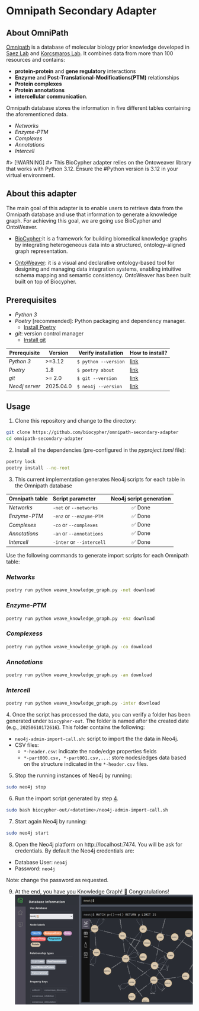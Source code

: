 # Omnipath Secondary Adapter

## About OmniPath

[Omnipath](https://omnipathdb.org/) is a database of molecular biology prior knowledge developed in [Saez Lab](https://saezlab.org/) and [Korcsmaros Lab](https://www.earlham.ac.uk/korcsmaros-group). It combines data from more than 100 resources and contains:

-  **protein-protein** and **gene regulatory** interactions
-  **Enzyme** and **Post-Translational-Modifications(PTM)** relationships
-  **Protein complexes**
-  **Protein annotations** 
-  **intercellular communication**.

Omnipath database stores the information in five different tables containing the aforementioned data.
- *Networks*
- *Enzyme-PTM*
- *Complexes*
- *Annotations*
- *Intercell*

#> [!WARNING]
#> This BioCypher adapter relies on the Ontoweaver library that works with Python 3.12. Ensure the #Python version is 3.12 in your virtual environment. 


## About this adapter

The main goal of this adapter is to enable users to retrieve data from the Omnipath database and use that information to generate a knowledge graph. For achieving this goal, we are going use BioCypher and OntoWeaver.

- [BioCypher](https://biocypher.org/):it  is a framework for building biomedical knowledge graphs by integrating heterogeneous data into a structured, ontology-aligned graph representation.

- [OntoWeaver](https://github.com/oncodash/ontoweaver): it is a visual and declarative ontology-based tool for designing and managing data integration systems, enabling intuitive schema mapping and semantic consistency. OntoWeaver has been built built on top of Biocypher.


## Prerequisites
- *Python 3*
- *Poetry* [recommended]: Python packaging and dependency manager.
  - [Install Poetry](https://python-poetry.org/docs/#installation)
- *git*: version control manager
  - [Install git](https://git-scm.com/book/en/v2/Getting-Started-Installing-Git)

| Prerequisite    | Version   | Verify installation      | How to install?                                                       |
| --------------- | --------- | ------------------------ | --------------------------------------------------------------------- |
| *Python 3*      | >=3.12    | ```$ python --version``` | [link](https://docs.python.org/3/using/index.html)                    |
| *Poetry*        | 1.8       | ```$ poetry about```     | [link](https://python-poetry.org/docs/1.8/#installation)              |
| *git*           | >= 2.0    | ```$ git --version```    | [link](https://git-scm.com/book/en/v2/Getting-Started-Installing-Git) |
| *Neo4j server*  | 2025.04.0 | ```$ neo4j --version```  | [link](https://neo4j.com/docs/operations-manual/current/installation/)                                    |

## Usage

1. Clone this repository and change to the directory:
```bash
git clone https://github.com/biocypher/omnipath-secondary-adapter
cd omnipath-secondary-adapter
```
2. Install all the dependencies (pre-configured in the *pyproject.toml* file):
```bash
poetry lock
poetry install --no-root
```

3. This current implementation generates Neo4j scripts for each table in the Omnipath database

| **Omnipath table** | **Script parameter**              | **Neo4j script generation** |
| ------------------ | :-------------------------------- | :-------------------------: |
| *Networks*         | ```-net``` or ```--networks```    |           ✅ Done            |
| *Enzyme-PTM*       | ```-enz``` or ```--enzyme-PTM```  |           ✅ Done            |
| *Complexes*        | ```-co``` or ```--complexes```    |           ✅ Done            |
| *Annotations*      | ```-an``` or ```--annotations```  |           ✅ Done           |
| *Intercell*        | ```-inter``` or ```--intercell``` |        ✅ Done          |

Use the following commands to generate import scripts for each Omnipath table:

### *Networks*
```bash
poetry run python weave_knowledge_graph.py -net download
```

### *Enzyme-PTM*
```bash
poetry run python weave_knowledge_graph.py -enz download
``` 

### *Complexess*
```bash
poetry run python weave_knowledge_graph.py -co download
```

### *Annotations*
```bash
poetry run python weave_knowledge_graph.py -an download
``` 

### *Intercell*
```bash
poetry run python weave_knowledge_graph.py -inter download
``` 

<a id="step-4"></a>
4. Once the script has processed the data, you can verify a folder has been generated under `biocypher-out`. The folder is named after the created date (e.g., `20250610172616`). This folder contains the following:

- `neo4j-admin-import-call.sh`: script to import the the data in Neo4j.
- CSV files:
  - ```*-header.csv```: indicate the node/edge properties fields
  - ```*-part000.csv, *-part001.csv,...```: store nodes/edges data based on the structure indicated in the ```*-header.csv``` files.

5. Stop the running instances of Neo4j by running:
```bash
sudo neo4j stop
```

6. Run the import script generated by step [4](#step-4).
```bash
sudo bash biocypher-out/<datetime>/neo4j-admin-import-call.sh
```

7. Start again Neo4j by running:
```bash
sudo neo4j start
``` 

8. Open the Neo4j platform on http://localhost:7474. You will be ask for credentials. By default the Neo4j credentials are:
   
- Database User: `neo4j`
- Password: `neo4j`

Note: change the password as requested.

9.  At the end, you have you Knowledge Graph! 🎉 Congratulations!
![](./docs_adapter/img/example-neo4j-vis.png)
